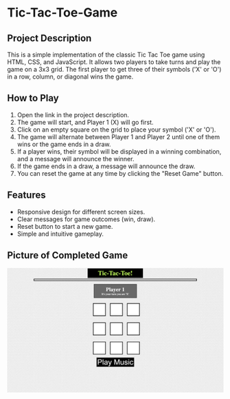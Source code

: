# Tic-Tac-Toe-Game
## Project Description 
This is a simple implementation of the classic Tic Tac Toe game using HTML, CSS, and JavaScript. It allows two players to take turns and play the game on a 3x3 grid. The first player to get three of their symbols ('X' or 'O') in a row, column, or diagonal wins the game.

## How to Play

1. Open the link in the project description.
2. The game will start, and Player 1 (X) will go first.
3. Click on an empty square on the grid to place your symbol ('X' or 'O').
4. The game will alternate between Player 1 and Player 2 until one of them wins or the game ends in a draw.
5. If a player wins, their symbol will be displayed in a winning combination, and a message will announce the winner.
6. If the game ends in a draw, a message will announce the draw.
7. You can reset the game at any time by clicking the "Reset Game" button.

## Features

- Responsive design for different screen sizes.
- Clear messages for game outcomes (win, draw).
- Reset button to start a new game.
- Simple and intuitive gameplay.





## Picture of Completed Game

![Picture of game](./images/pic%20of%20game.png)
